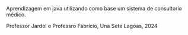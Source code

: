 Aprendizagem em java utilizando como base um sistema de consultorio médico.


Professor Jardel e Professro Fabrício, Una Sete Lagoas, 2024
